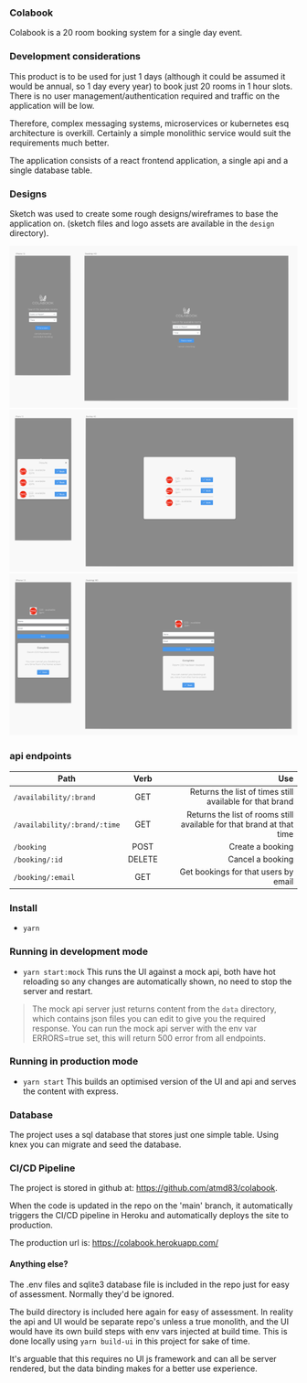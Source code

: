 ### Colabook
Colabook is a 20 room booking system for a single day event.

### Development considerations
This product is to be used for just 1 days (although it could be assumed it would be annual, so 1 day every year)
to book just 20 rooms in 1 hour slots. There is no user management/authentication required and traffic on the application will be low.

Therefore, complex messaging systems, microservices or kubernetes esq architecture is overkill. 
Certainly a simple monolithic service would suit the requirements much better.

The application consists of a react frontend application, a single api and a single database table.

### Designs
Sketch was used to create some rough designs/wireframes to base the application on.
(sketch files and logo assets are available in the `design` directory).

![alt text][screen1]
![alt text][screen2]
![alt text][screen3]

[screen1]: https://github.com/atmd83/colabook/raw/main/design/screen-1.png "Logo Title Text 2"
[screen2]: https://github.com/atmd83/colabook/raw/main/design/screen-2.png "Logo Title Text 2"
[screen3]: https://github.com/atmd83/colabook/raw/main/design/screen-3.png "Logo Title Text 2"

### api endpoints
| Path        | Verb           | Use  |
| ------------- |:-------------:| -----:|
| `/availability/:brand`      | GET | Returns the list of times still available for that brand |
| `/availability/:brand/:time`      | GET      |   Returns the list of rooms still available for that brand at that time |
| `/booking` | POST      |  Create a booking |
| `/booking/:id` | DELETE     |    Cancel a booking |
| `/booking/:email` | GET      |    Get bookings for that users by email |


### Install
- `yarn`

### Running in development mode
- `yarn start:mock`
This runs the UI against a mock api, both have hot reloading so any changes are automatically shown, no need to stop the server and restart.
  
> The mock api server just returns content from the `data` directory, which contains json files you can edit to give you the required response.
> You can run the mock api server with the env var ERRORS=true set, this will return 500 error from all endpoints.

### Running in production mode
- `yarn start`
This builds an optimised version of the UI and api and serves the content with express.

### Database
The project uses a sql database that stores just one simple table. Using knex you can migrate and seed the database.

### CI/CD Pipeline
The project is stored in github at: https://github.com/atmd83/colabook.

When the code is updated in the repo on the 'main' branch, it automatically triggers the CI/CD pipeline in Heroku and automatically deploys the site to production.

The production url is: https://colabook.herokuapp.com/

#### Anything else?
The .env files and sqlite3 database file is included in the repo just for easy of assessment.
Normally they'd be ignored.

The build directory is included here again for easy of assessment.
In reality the api and UI would be separate repo's unless a true monolith, and the UI would have its own build steps with env vars injected at build time.
This is done locally using `yarn build-ui` in this project for sake of time.

It's arguable that this requires no UI js framework and can all be server rendered, but the data binding makes for a better use experience.



